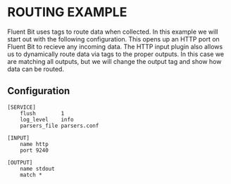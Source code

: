 # ROUTING EXAMPLE

Fluent Bit uses tags to route data when collected. In this example we will start out with the following configuration. This opens up an HTTP port on Fluent Bit to recieve any incoming data. The HTTP input plugin also allows us to dynamically route data via tags to the proper outputs. In this case we are matching all outputs, but we will change the output tag and show how data can be routed.

## Configuration

```
[SERVICE]
    flush        1
    log_level    info 
    parsers_file parsers.conf

[INPUT]
    name http
    port 9240

[OUTPUT]
    name stdout
    match *           
```
